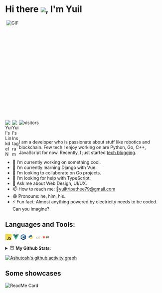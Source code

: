 # Hi there <img src="https://media.giphy.com/media/hvRJCLFzcasrR4ia7z/giphy.gif" width="25px">, I'm **Yuil**

<img align="right" alt="GIF" src="https://github.com/abhisheknaiidu/abhisheknaiidu/blob/master/code.gif?raw=true" width="500" height="320" />
<a href="https://www.linkedin.com/in/yuiltr/">
  <img align="left" alt="Yuil's LinkdeIN" width="22px" src="https://cdn.jsdelivr.net/npm/simple-icons@v3/icons/linkedin.svg" />
</a>
<a href="https://www.instagram.com/yuil_tripathee/">
  <img align="left" alt="Yuil's Instagram" width="22px" src="https://cdn.jsdelivr.net/npm/simple-icons@v3/icons/instagram.svg" />
</a>

![visitors](https://visitor-badge.glitch.me/badge?page_id=YuilTripathee.YuilTripathee)

<br />  

I am a developer who is passionate about stuff like robotics and blockchain. Few tech I enjoy working on are Python, Go, C++, JavaScript for now. Recently, I just started [tech blogging](https://medium.com/@yuiltripathee).

- 🔭 I’m currently working on something cool.
- 🌱 I’m currently learning Django with Vue.
- 👯 I’m looking to collaborate on Go projects.
- 🤔 I’m looking for help with TypeScript.
- 💬 Ask me about Web Design, UI/UX.
- 📫 How to reach me: 📧yuiltripathee79@gmail.com
- 😄 Pronouns: he, him, his.
- ⚡ Fun fact: Almost anything powered by electricity needs to be coded. Can you imagine?

## Languages and Tools:

<code><img height="20" src="https://raw.githubusercontent.com/github/explore/80688e429a7d4ef2fca1e82350fe8e3517d3494d/topics/javascript/javascript.png"></code>
<code><img height="20" src="https://raw.githubusercontent.com/github/explore/80688e429a7d4ef2fca1e82350fe8e3517d3494d/topics/vue/vue.png"></code>
<code><img height="20" src="https://raw.githubusercontent.com/github/explore/80688e429a7d4ef2fca1e82350fe8e3517d3494d/topics/cpp/cpp.png"></code>
<code><img height="20" src="https://raw.githubusercontent.com/github/explore/80688e429a7d4ef2fca1e82350fe8e3517d3494d/topics/python/python.png"></code>
<code><img height="20" src="https://raw.githubusercontent.com/github/explore/80688e429a7d4ef2fca1e82350fe8e3517d3494d/topics/mysql/mysql.png"></code>
<code><img height="20" src="https://raw.githubusercontent.com/github/explore/80688e429a7d4ef2fca1e82350fe8e3517d3494d/topics/git/git.png"></code>

<details>
 <summary> 😇 <b>My Github Stats</b>: </summary>
<br>
<p align = "center">
  <img src = "https://github-readme-stats.vercel.app/api?username=YuilTripathee&show_icons=true&hide_border=true&count_private=true&theme=gotham">
  <img src = "https://github-readme-stats.vercel.app/api/top-langs/?username=YuilTripathee&layout=compact&show_icons=true&hide_border=true&count_private=true&theme=gotham">
</p>

</details>

[![Ashutosh's github activity graph](https://activity-graph.herokuapp.com/graph?username=YuilTripathee&theme=react-dark)](https://github.com/ashutosh00710/github-readme-activity-graph)

## Some showcases

![ReadMe Card](https://github-readme-stats.vercel.app/api/pin/?username=YuilTripathee&repo=automated-web-scraper)
